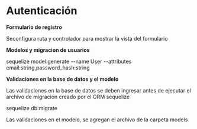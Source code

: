 # Autenticación

**Formulario de registro**

Seconfigura ruta y controlador para mostrar la vista del formulario


**Modelos y migracion de usuarios**

sequelize model:generate --name User --attributes email:string,password_hash:string

**Validaciones en la base de datos y el modelo**

Las validaciones en la base de datos se deben ingresar antes de ejecutar el archivo de migración creado por el ORM sequelize

sequelize db:migrate

Las validaciones en el modelo, se agregan el archivo de la carpeta models